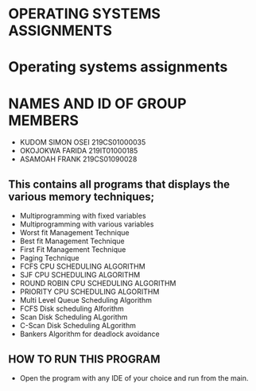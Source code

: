 # OPERATING SYSTEMS ASSIGNMENTS

# **Operating systems assignments**

# NAMES AND ID OF GROUP MEMBERS
  *  KUDOM SIMON OSEI     219CS01000035 
  *  OKOJOKWA FARIDA      219IT01000185
  *  ASAMOAH FRANK        219CS01090028

## This contains all programs that displays the various memory techniques;

* Multiprogramming with fixed variables
* Multiprogramming with various variables
* Worst fit Management Technique
* Best fit Management Technique
* First Fit Management Technique
* Paging Technique
* FCFS CPU SCHEDULING ALGORITHM
* SJF CPU SCHEDULING ALGORITHM
* ROUND ROBIN CPU SCHEDULING ALGORITHM
* PRIORITY CPU SCHEDULING ALGORITHM
* Multi Level Queue Scheduling Algorithm
* FCFS Disk scheduling Alforithm
* Scan Disk Scheduling ALgorithm
* C-Scan Disk Scheduling ALgorithm
* Bankers Algorithm for deadlock avoidance

## HOW TO RUN THIS PROGRAM
* Open the program with any IDE of your choice and run from the main.



